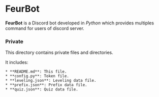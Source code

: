 # FeurBot

**FeurBot** is a Discord bot developed in *Python* which provides multiples command for users of discord server.

### Private

This directory contains private files and directories.

It includes:

    * **README.md**: This file.
    * **config.py**: Token file.
    * **leveling.json**: Leveling data file.
    * **prefix.json**: Prefix data file.
    * **quiz.json**: Quiz data file.
